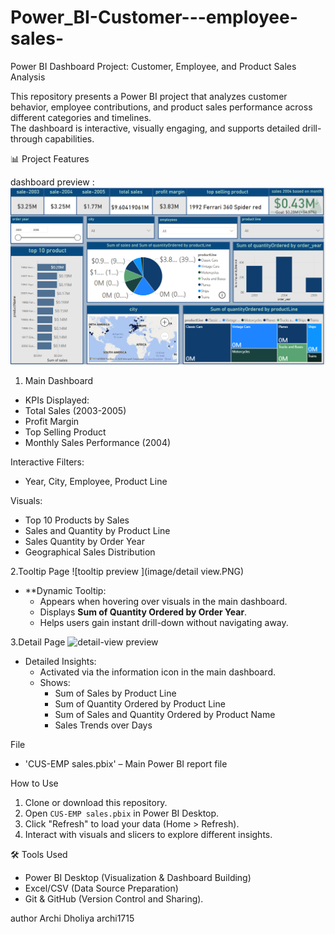# Power_BI-Customer---employee-sales-
Power BI Dashboard Project: Customer, Employee, and Product Sales Analysis

This repository presents a Power BI project that analyzes customer behavior, employee contributions, and product sales performance across different categories and timelines.  
The dashboard is interactive, visually engaging, and supports detailed drill-through capabilities.

📊 Project Features

dashboard preview :
![dashboard preview ](image/M-Dashboard.PNG)

 1. Main Dashboard 
  - KPIs Displayed:  
  - Total Sales (2003-2005)
  - Profit Margin
  - Top Selling Product
  - Monthly Sales Performance (2004)


Interactive Filters:  
  - Year, City, Employee, Product Line
  
Visuals: 
  - Top 10 Products by Sales
  - Sales and Quantity by Product Line 
  - Sales Quantity by Order Year 
  - Geographical Sales Distribution 


2.Tooltip Page
![tooltip preview ](image/detail view.PNG)

- **Dynamic Tooltip: 
  - Appears when hovering over visuals in the main dashboard.
  - Displays **Sum of Quantity Ordered by Order Year**.
  - Helps users gain instant drill-down without navigating away.


3.Detail Page 
![detail-view preview ](./image/detailview.png)

- Detailed Insights:  
  - Activated via the information icon in the main dashboard.
  - Shows:
    - Sum of Sales by Product Line
    - Sum of Quantity Ordered by Product Line
    - Sum of Sales and Quantity Ordered by Product Name
    - Sales Trends over Days

File

- 'CUS-EMP sales.pbix' – Main Power BI report file

How to Use

1. Clone or download this repository.
2. Open `CUS-EMP sales.pbix` in Power BI Desktop.
3. Click "Refresh" to load your data (Home > Refresh).
4. Interact with visuals and slicers to explore different insights.



🛠 Tools Used
- Power BI Desktop (Visualization & Dashboard Building)
- Excel/CSV (Data Source Preparation)
- Git & GitHub (Version Control and Sharing).


author
Archi Dholiya 
archi1715
